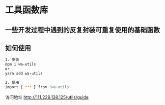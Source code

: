 # 工具函数库

## 一些开发过程中遇到的反复封装可重复使用的基础函数

## 如何使用

```sh
1. 安装
npm i wa-utils
or
yarn add wa-utils

2. 使用
import { *** } from 'wa-utils'
```

访问地址
http://111.229.138.125/utils/guide
